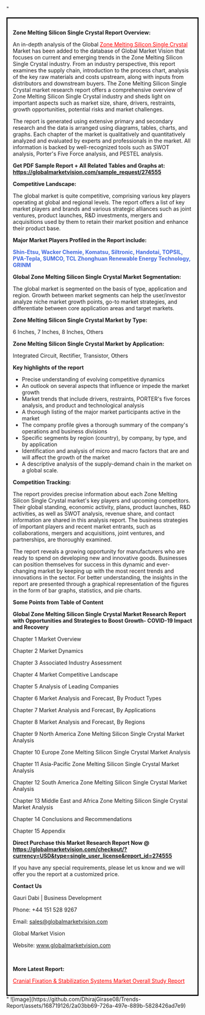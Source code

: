 "<div style='border: 3px solid black; padding: 1em;'>

<strong>Zone Melting Silicon Single Crystal Report Overview:</strong>

An in-depth analysis of the Global <a style='color: #ff0000;' href='https://globalmarketvision.com/reports/global-zone-melting-silicon-single-crystal-market/274555'>Zone Melting Silicon Single Crystal</a> Market has been added to the database of Global Market Vision that focuses on current and emerging trends in the Zone Melting Silicon Single Crystal industry. From an industry perspective, this report examines the supply chain, introduction to the process chart, analysis of the key raw materials and costs upstream, along with inputs from distributors and downstream buyers. The Zone Melting Silicon Single Crystal market research report offers a comprehensive overview of Zone Melting Silicon Single Crystal industry and sheds light on important aspects such as market size, share, drivers, restraints, growth opportunities, potential risks and market challenges.

The report is generated using extensive primary and secondary research and the data is arranged using diagrams, tables, charts, and graphs. Each chapter of the market is qualitatively and quantitatively analyzed and evaluated by experts and professionals in the market. All information is backed by well-recognized tools such as SWOT analysis, Porter's Five Force analysis, and PESTEL analysis.

<strong>Get PDF Sample Report + All Related Tables and Graphs at</strong><strong>:</strong><strong> <a style='color: #ff0000;' href='https://globalmarketvision.com/sample_request/274555?utm_source=linkedinPulse&utm_medium=SN&utm_campaign=SN'><strong>https://globalmarketvision.com/sample_request/274555</strong></a></strong>

<strong>Competitive Landscape:</strong>

The global market is quite competitive, comprising various key players operating at global and regional levels. The report offers a list of key market players and brands and various strategic alliances such as joint ventures, product launches, R&amp;D investments, mergers and acquisitions used by them to retain their market position and enhance their product base.

<strong>Major Market Players Profiled in the Report include:</strong>

<strong style='color: #4169e1;'>Shin-Etsu, Wacker Chemie, Komatsu, Siltronic, Handotai, TOPSIL, PVA-Tepla, SUMCO, TCL Zhonghuan Renewable Energy Technology, GRINM</strong>

<strong>Global Zone Melting Silicon Single Crystal Market Segmentation:</strong>

The global market is segmented on the basis of type, application and region. Growth between market segments can help the user/investor analyze niche market growth points, go-to market strategies, and differentiate between core application areas and target markets.

<strong>Zone Melting Silicon Single Crystal Market by Type</strong><strong>:</strong>

6 Inches, 7 Inches, 8 Inches, Others

<strong>Zone Melting Silicon Single Crystal Market by</strong><strong> Application:</strong>

Integrated Circuit, Rectifier, Transistor, Others

<strong>Key highlights of the report</strong>
<ul>
  <li>Precise understanding of evolving competitive dynamics</li>
  <li>An outlook on several aspects that influence or impede the market growth</li>
  <li>Market trends that include drivers, restraints, PORTER's five forces analysis, and product and technological analysis</li>
  <li>A thorough listing of the major market participants active in the market</li>
  <li>The company profile gives a thorough summary of the company's operations and business divisions</li>
  <li>Specific segments by region (country), by company, by type, and by application</li>
  <li>Identification and analysis of micro and macro factors that are and will affect the growth of the market</li>
  <li>A descriptive analysis of the supply-demand chain in the market on a global scale.</li>
</ul>
<strong>Competition Tracking:</strong>

The report provides precise information about each Zone Melting Silicon Single Crystal market's key players and upcoming competitors. Their global standing, economic activity, plans, product launches, R&amp;D activities, as well as SWOT analysis, revenue share, and contact information are shared in this analysis report. The business strategies of important players and recent market entrants, such as collaborations, mergers and acquisitions, joint ventures, and partnerships, are thoroughly examined.

The report reveals a growing opportunity for manufacturers who are ready to spend on developing new and innovative goods. Businesses can position themselves for success in this dynamic and ever-changing market by keeping up with the most recent trends and innovations in the sector. For better understanding, the insights in the report are presented through a graphical representation of the figures in the form of bar graphs, statistics, and pie charts.

<strong>Some Points from Table of Content</strong>

<strong>Global Zone Melting Silicon Single Crystal Market Research Report with Opportunities and Strategies to Boost Growth- COVID-19 Impact and Recovery</strong>

Chapter 1 Market Overview

Chapter 2 Market Dynamics

Chapter 3 Associated Industry Assessment

Chapter 4 Market Competitive Landscape

Chapter 5 Analysis of Leading Companies

Chapter 6 Market Analysis and Forecast, By Product Types

Chapter 7 Market Analysis and Forecast, By Applications

Chapter 8 Market Analysis and Forecast, By Regions

Chapter 9 North America Zone Melting Silicon Single Crystal Market Analysis

Chapter 10 Europe Zone Melting Silicon Single Crystal Market Analysis

Chapter 11 Asia-Pacific Zone Melting Silicon Single Crystal Market Analysis

Chapter 12 South America Zone Melting Silicon Single Crystal Market Analysis

Chapter 13 Middle East and Africa Zone Melting Silicon Single Crystal Market Analysis

Chapter 14 Conclusions and Recommendations

Chapter 15 Appendix

<strong>Direct Purchase this Market Research Report Now @ <a style='color: #ff0000;' href='https://globalmarketvision.com/checkout/?currency=USD&type=single_user_license&report_id=274555?utm_source=linkedinPulse&utm_medium=SN&utm_campaign=SN'><strong>https://globalmarketvision.com/checkout/?currency=USD&type=single_user_license&report_id=274555</strong></a></strong>

If you have any special requirements, please let us know and we will offer you the report at a customized price.
<p id='ember58' class='ember-view reader-content-blocks__paragraph'><strong>Contact Us</strong></p>
<p id='ember59' class='ember-view reader-content-blocks__paragraph'>Gauri Dabi | Business Development</p>
<p id='ember60' class='ember-view reader-content-blocks__paragraph'>Phone: +44 151 528 9267</p>
Email: <a href='mailto:sales@globalmarketvision.com'>sales@globalmarketvision.com</a>

Global Market Vision

Website: <a href='http://www.globalmarketvision.com/'>www.globalmarketvision.com</a>

&nbsp;

<strong>More Latest Report:</strong>

<a style='color: #ff0000;' href='https://medium.com/@namratasonawane27/cranial-fixation-stabilization-systems-market-overall-study-report-af73c7a1b04f'>Cranial Fixation & Stabilization Systems Market Overall Study Report</a>

</div>"
![image](https://github.com/DhirajGirase08/Trends-Report/assets/168719126/2a03bb69-726a-497e-889b-5828426ad7e9)
